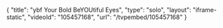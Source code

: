 {
    "title": "ybf Your Bold   BeYOUtiful Eyes",
    "type": "solo",
    "layout": "iframe-static",
    "videoId": "105457168",
    "url": "\/tvpembed\/105457168"
}